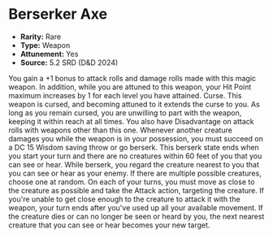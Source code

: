 # Berserker Axe

- **Rarity:** Rare
- **Type:** Weapon
- **Attunement:** Yes
- **Source:** 5.2 SRD (D&D 2024)

You gain a +1 bonus to attack rolls and damage rolls made with this magic weapon. In addition, while you are attuned to this weapon, your Hit Point maximum increases by 1 for each level you have attained. Curse. This weapon is cursed, and becoming attuned to it extends the curse to you. As long as you remain cursed, you are unwilling to part with the weapon, keeping it within reach at all times. You also have Disadvantage on attack rolls with weapons other than this one. Whenever another creature damages you while the weapon is in your possession, you must succeed on a DC 15 Wisdom saving throw or go berserk. This berserk state ends when you start your turn and there are no creatures within 60 feet of you that you can see or hear. While berserk, you regard the creature nearest to you that you can see or hear as your enemy. If there are multiple possible creatures, choose one at random. On each of your turns, you must move as close to the creature as possible and take the Attack action, targeting the creature. If you're unable to get close enough to the creature to attack it with the weapon, your turn ends after you've used up all your available movement. If the creature dies or can no longer be seen or heard by you, the next nearest creature that you can see or hear becomes your new target.
